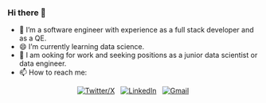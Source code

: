 ### Hi there 👋

<!--
**gemalm/gemalm** is a ✨ _special_ ✨ repository because its `README.md` (this file) appears on your GitHub profile.

Here are some ideas to get you started:

- 🔭 I’m currently working on ...
- 🌱 I’m currently learning ...
- 👯 I’m looking to collaborate on ...
- 🤔 I’m looking for help with ...
- 💬 Ask me about ...
- 📫 How to reach me: ...
- 😄 Pronouns: ...
- ⚡ Fun fact: ...
-->

- 🌱 I’m a software engineer with experience as a full stack developer and as a QE.
- 😄 I’m currently learning data science.
- 🔭 I am ooking for work and seeking positions as a junior data scientist or data engineer.
- 📫 How to reach me:
<div align="center">

[![Twitter/X](https://skillicons.dev/icons?i=twitter)](https://twitter.com/gemalm) &nbsp;
[![LinkedIn](https://skillicons.dev/icons?i=linkedin)](https://www.linkedin.com/in/gemalm/) &nbsp;
[![Gmail](https://skillicons.dev/icons?i=gmail)](mailto:gema.lopez.munoz@gmail.com?subject=Hello%20Gema,%20From%20Github)

</div>
